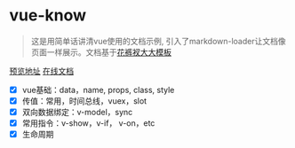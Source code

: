 # vue-know

> 这是用简单话讲清vue使用的文档示例, 引入了markdown-loader让文档像页面一样展示。文档基于[花裤衩大大模板](http://panjiachen.github.io/vue-admin-template)

[预览地址](http://knowvue.qietuniu.com/)
[在线文档](https://www.qietuniu.com)

* [x] vue基础：data，name, props, class, style
* [x] 传值：常用，时间总线，vuex，slot
* [x] 双向数据绑定：v-model，sync
* [x] 常用指令：v-show，v-if， v-on，etc
* [x] 生命周期
